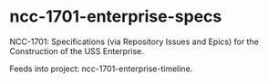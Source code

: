 # ncc-1701-enterprise-specs
NCC-1701: Specifications (via Repository Issues and Epics) for the Construction of the USS Enterprise.

Feeds into project:  ncc-1701-enterprise-timeline.
